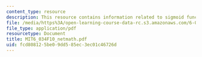 ```yaml
---
content_type: resource
description: This resource contains information related to sigmoid function.
file: /media/https%3A/open-learning-course-data-rc.s3.amazonaws.com/6-034-artificial-intelligence-fall-2010/fcd808125be09dd585ec3ec01c46726d_MIT6_034F10_netmath.pdf
file_type: application/pdf
resourcetype: Document
title: MIT6_034F10_netmath.pdf
uid: fcd80812-5be0-9dd5-85ec-3ec01c46726d
---
```

